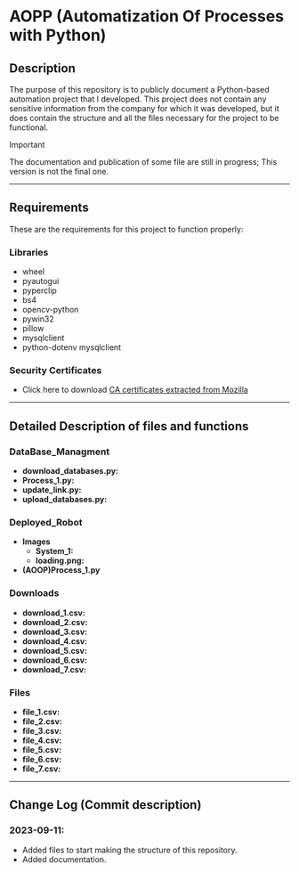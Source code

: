 # AOPP (Automatization Of Processes with Python)

## Description
The purpose of this repository is to publicly document a Python-based automation project that I developed. This project does not contain any sensitive information from the company for which it was developed, but it does contain the structure and all the files necessary for the project to be functional.

>[!IMPORTANT]
>
>The documentation and publication of some file are still in progress; This version is not the final one.

--- 

## Requirements
These are the requirements for this project to function properly:
   ### Libraries
   - wheel
   - pyautogui
   - pyperclip
   - bs4
   - opencv-python
   - pywin32
   - pillow
   - mysqlclient
   - python-dotenv mysqlclient

   ### Security Certificates
   - Click here to download [CA certificates extracted from Mozilla](https://curl.se/docs/caextract.html)

--- 

## Detailed Description of files and functions
### DataBase_Managment
   - **download_databases.py:** 
   - **Process_1.py:** 
   - **update_link.py:** 
   - **upload_databases.py:** 

### Deployed_Robot
   - **Images**
      - **System_1:**
      - **loading.png:**
   - **(AOOP)Process_1.py**

### Downloads
   - **download_1.csv:**
   - **download_2.csv:**
   - **download_3.csv:**
   - **download_4.csv:**
   - **download_5.csv:**
   - **download_6.csv:**
   - **download_7.csv:**

### Files
   - **file_1.csv:**
   - **file_2.csv:**
   - **file_3.csv:**
   - **file_4.csv:**
   - **file_5.csv:**
   - **file_6.csv:**
   - **file_7.csv:**

--- 

## Change Log (Commit description)
### 2023-09-11:
- Added files to start making the structure of this repository.
- Added documentation.